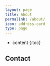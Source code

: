 ```yaml
---
layout: page
title: About
permalink: /about/
icon: address-card
type: page
---
```


* content
{:toc}



## Contact




